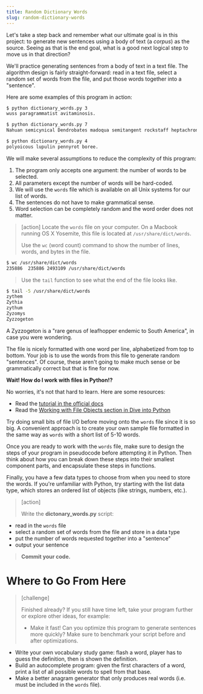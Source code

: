 ```yaml
---
title: Random Dictionary Words
slug: random-dictionary-words
---
```


Let's take a step back and remember what our ultimate goal is in this project: to generate new sentences using a body of text (a *corpus*) as the source. Seeing as that is the end goal, what is a good next logical step to move us in that direction?

We'll practice generating sentences from a body of text in a text file. The algorithm design is fairly straight-forward: read in a text file, select a random set of words from the file, and put those words together into a "sentence".

Here are some examples of this program in action:

```bash
$ python dictionary_words.py 3
wuss paragrammatist avitaminosis.

$ python dictionary_words.py 7
Nahuan semicynical Dendrobates madoqua semitangent rockstaff heptachronous.

$ python dictionary_words.py 4
polyoicous lupulin pennyrot boree.
```

We will make several assumptions to reduce the complexity of this program:

1. The program only accepts one argument: the number of words to be selected.
1. All parameters except the number of words will be hard-coded.
1. We will use the `words` file which is available on all Unix systems for our list of words.
1. The sentences do not have to make grammatical sense.
1. Word selection can be completely random and the word order does not matter.

> [action]
> Locate the `words` file on your computer. On a Macbook running OS X Yosemite, this file is located at `/usr/share/dict/words`.
>
> Use the `wc` (word count) command to show the number of lines, words, and bytes in the file.
>
```bash
$ wc /usr/share/dict/words
235886  235886 2493109 /usr/share/dict/words
```
> Use the `tail` function to see what the end of the file looks like.
>
```bash
$ tail -5 /usr/share/dict/words
zythem
Zythia
zythum
Zyzomys
Zyzzogeton
```
>
A Zyzzogeton is a "rare genus of leafhopper endemic to South America", in case you were wondering.

The file is nicely formatted with one word per line, alphabetized from top to bottom.  Your job is to use the words from this file to generate random "sentences". Of course, these aren't going to make much sense or be grammatically correct but that is fine for now.

**Wait! How do I work with files in Python!?**

No worries, it's not that hard to learn. Here are some resources:

- Read the [tutorial in the official docs](https://docs.python.org/2.7/tutorial/inputoutput.html)
- Read the [Working with File Objects section in Dive into Python](http://www.diveintopython.net/file_handling/file_objects.html)

Try doing small bits of file I/O before moving onto the `words` file since it is so big. A convenient approach is to create your own sample file formatted in the same way as `words` with a short list of 5-10 words.

Once you are ready to work with the `words` file, make sure to design the steps of your program in pseudocode before attempting it in Python. Then think about how you can break down these steps into their smallest component parts, and encapsulate these steps in functions.

Finally, you have a few data types to choose from when you need to store the words. If you're unfamiliar with Python, try starting with the list data type, which stores an ordered list of objects (like strings, numbers, etc.).

> [action]
>
> Write the **dictonary_words.py** script:
>
- read in the `words` file
- select a random set of words from the file and store in a data type
- put the number of words requested together into a "sentence"
- output your sentence

>
> **Commit your code.**
>


Where to Go From Here
==

> [challenge]
>
> Finished already? If you still have time left, take your program further or explore other ideas, for example:
>
> - Make it fast! Can you optimize this program to generate sentences more quickly? Make sure to benchmark your script before and after optimizations.
- Write your own vocabulary study game: flash a word, player has to guess the definition, then is shown the definition.
- Build an autocomplete program: given the first characters of a word, print a list of all possible words to spell from that base.
- Make a better anagram generator that only produces real words (i.e. must be included in the `words` file).
